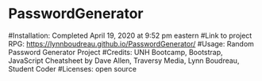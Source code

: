 # PasswordGenerator
#Installation: Completed April 19, 2020 at 9:52 pm eastern
#Link to project RPG:  https://lynnboudreau.github.io/PasswordGenerator/
#Usage:  Random Password Generator Project
#Credits:  UNH Bootcamp, Bootstrap, JavaScript Cheatsheet by Dave Allen, Traversy Media, Lynn Boudreau, Student Coder 
#Licenses: open source
